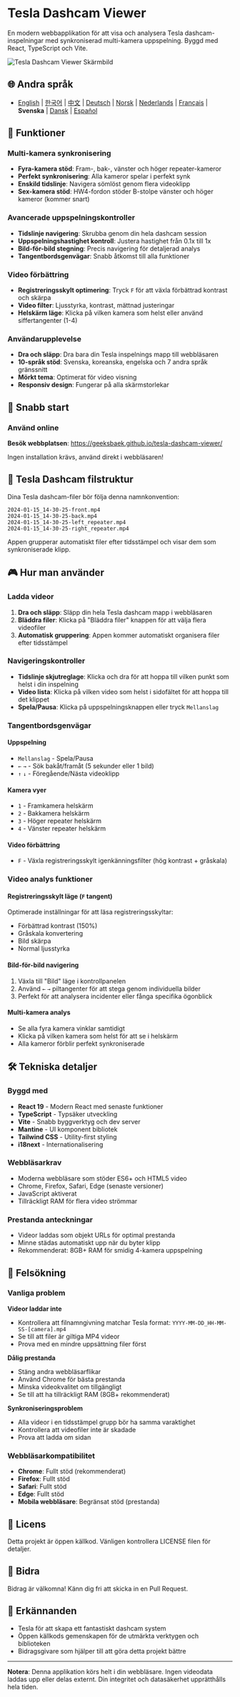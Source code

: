# Tesla Dashcam Viewer

En modern webbapplikation för att visa och analysera Tesla dashcam-inspelningar med synkroniserad multi-kamera uppspelning. Byggd med React, TypeScript och Vite.

![Tesla Dashcam Viewer Skärmbild](images/screenshot.png)

## 🌐 Andra språk
- [English](README.en.md) | [한국어](README.md) | [中文](README.zh.md) | [Deutsch](README.de.md) | [Norsk](README.nb.md) | [Nederlands](README.nl.md) | [Français](README.fr.md) | **Svenska** | [Dansk](README.da.md) | [Español](README.es.md)

## 🚗 Funktioner

### Multi-kamera synkronisering
- **Fyra-kamera stöd**: Fram-, bak-, vänster och höger repeater-kameror
- **Perfekt synkronisering**: Alla kameror spelar i perfekt synk
- **Enskild tidslinje**: Navigera sömlöst genom flera videoklipp
- **Sex-kamera stöd**: HW4-fordon stöder B-stolpe vänster och höger kameror (kommer snart)

### Avancerade uppspelningskontroller
- **Tidslinje navigering**: Skrubba genom din hela dashcam session
- **Uppspelningshastighet kontroll**: Justera hastighet från 0.1x till 1x
- **Bild-för-bild stegning**: Precis navigering för detaljerad analys
- **Tangentbordsgenvägar**: Snabb åtkomst till alla funktioner

### Video förbättring
- **Registreringsskylt optimering**: Tryck `F` för att växla förbättrad kontrast och skärpa
- **Video filter**: Ljusstyrka, kontrast, mättnad justeringar
- **Helskärm läge**: Klicka på vilken kamera som helst eller använd siffertangenter (1-4)

### Användarupplevelse
- **Dra och släpp**: Dra bara din Tesla inspelnings mapp till webbläsaren
- **10-språk stöd**: Svenska, koreanska, engelska och 7 andra språk gränssnitt
- **Mörkt tema**: Optimerat för video visning
- **Responsiv design**: Fungerar på alla skärmstorlekar

## 🎯 Snabb start

### Använd online

**Besök webbplatsen**: https://geeksbaek.github.io/tesla-dashcam-viewer/

Ingen installation krävs, använd direkt i webbläsaren!

## 📁 Tesla Dashcam filstruktur

Dina Tesla dashcam-filer bör följa denna namnkonvention:
```
2024-01-15_14-30-25-front.mp4
2024-01-15_14-30-25-back.mp4
2024-01-15_14-30-25-left_repeater.mp4
2024-01-15_14-30-25-right_repeater.mp4
```

Appen grupperar automatiskt filer efter tidsstämpel och visar dem som synkroniserade klipp.

## 🎮 Hur man använder

### Ladda videor
1. **Dra och släpp**: Släpp din hela Tesla dashcam mapp i webbläsaren
2. **Bläddra filer**: Klicka på "Bläddra filer" knappen för att välja flera videofiler
3. **Automatisk gruppering**: Appen kommer automatiskt organisera filer efter tidsstämpel

### Navigeringskontroller
- **Tidslinje skjutreglage**: Klicka och dra för att hoppa till vilken punkt som helst i din inspelning
- **Video lista**: Klicka på vilken video som helst i sidofältet för att hoppa till det klippet
- **Spela/Pausa**: Klicka på uppspelningsknappen eller tryck `Mellanslag`

### Tangentbordsgenvägar

#### Uppspelning
- `Mellanslag` - Spela/Pausa
- `←` `→` - Sök bakåt/framåt (5 sekunder eller 1 bild)
- `↑` `↓` - Föregående/Nästa videoklipp

#### Kamera vyer
- `1` - Framkamera helskärm
- `2` - Bakkamera helskärm
- `3` - Höger repeater helskärm
- `4` - Vänster repeater helskärm

#### Video förbättring
- `F` - Växla registreringsskylt igenkänningsfilter (hög kontrast + gråskala)

### Video analys funktioner

#### Registreringsskylt läge (`F` tangent)
Optimerade inställningar för att läsa registreringsskyltar:
- Förbättrad kontrast (150%)
- Gråskala konvertering
- Bild skärpa
- Normal ljusstyrka

#### Bild-för-bild navigering
1. Växla till "Bild" läge i kontrollpanelen
2. Använd `←` `→` piltangenter för att stega genom individuella bilder
3. Perfekt för att analysera incidenter eller fånga specifika ögonblick

#### Multi-kamera analys
- Se alla fyra kamera vinklar samtidigt
- Klicka på vilken kamera som helst för att se i helskärm
- Alla kameror förblir perfekt synkroniserade

## 🛠️ Tekniska detaljer

### Byggd med
- **React 19** - Modern React med senaste funktioner
- **TypeScript** - Typsäker utveckling
- **Vite** - Snabb byggverktyg och dev server
- **Mantine** - UI komponent bibliotek
- **Tailwind CSS** - Utility-first styling
- **i18next** - Internationalisering

### Webbläsarkrav
- Moderna webbläsare som stöder ES6+ och HTML5 video
- Chrome, Firefox, Safari, Edge (senaste versioner)
- JavaScript aktiverat
- Tillräckligt RAM för flera video strömmar

### Prestanda anteckningar
- Videor laddas som objekt URLs för optimal prestanda
- Minne städas automatiskt upp när du byter klipp
- Rekommenderat: 8GB+ RAM för smidig 4-kamera uppspelning

## 🐛 Felsökning

### Vanliga problem

**Videor laddar inte**
- Kontrollera att filnamngivning matchar Tesla format: `YYYY-MM-DD_HH-MM-SS-[camera].mp4`
- Se till att filer är giltiga MP4 videor
- Prova med en mindre uppsättning filer först

**Dålig prestanda**
- Stäng andra webbläsarflikar
- Använd Chrome för bästa prestanda
- Minska videokvalitet om tillgängligt
- Se till att ha tillräckligt RAM (8GB+ rekommenderat)

**Synkroniseringsproblem**
- Alla videor i en tidsstämpel grupp bör ha samma varaktighet
- Kontrollera att videofiler inte är skadade
- Prova att ladda om sidan

### Webbläsarkompatibilitet
- **Chrome**: Fullt stöd (rekommenderat)
- **Firefox**: Fullt stöd
- **Safari**: Fullt stöd
- **Edge**: Fullt stöd
- **Mobila webbläsare**: Begränsat stöd (prestanda)

## 📄 Licens

Detta projekt är öppen källkod. Vänligen kontrollera LICENSE filen för detaljer.

## 🤝 Bidra

Bidrag är välkomna! Känn dig fri att skicka in en Pull Request.

## 🙏 Erkännanden

- Tesla för att skapa ett fantastiskt dashcam system
- Öppen källkods gemenskapen för de utmärkta verktygen och biblioteken
- Bidragsgivare som hjälper till att göra detta projekt bättre

---

**Notera**: Denna applikation körs helt i din webbläsare. Ingen videodata laddas upp eller delas externt. Din integritet och datasäkerhet upprätthålls hela tiden.
